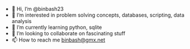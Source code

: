 - 👋 Hi, I’m @binbash23
- 👀 I’m interested in problem solving concepts, databases, scripting, data analysis
- 🌱 I’m currently learning python, sqlite
- 💞️ I’m looking to collaborate on fascinating stuff
- 📫 How to reach me <binbash@gmx.net>

<!---
binbash23/binbash23 is a ✨ special ✨ repository because its `README.md` (this file) appears on your GitHub profile.
You can click the Preview link to take a look at your changes.
--->
